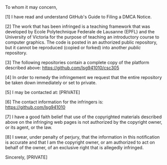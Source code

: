To whom it may concern,

[1] I have read and understand GitHub's Guide to Filing a DMCA Notice.

[2] The work that has been infringed is a teaching framework that was
developed by Ecole Polytechnique Federale de Lausanne (EPFL) and the
University of Victoria for the purpose of teaching an introductory course
to computer graphics. The code is posted in an authorized public
repository, but it cannot be reproduced (copied or forked) into another
*public* repository.

[3] The following repositories contain a complete copy of the platform
described above:
https://github.com/lsg941010/csc305

[4] In order to remedy the infringement we request that the entire
repository be taken down immediately or set to private.

[5] I may be contacted at:
[PRIVATE]

[6] The contact information for the infringers is:
https://github.com/lsg941010

[7] I have a good faith belief that use of the copyrighted materials
described above on the infringing web pages is not authorized by the
copyright owner, or its agent, or the law.

[8] I swear, under penalty of perjury, that the information in this
notification is accurate and that I am the copyright owner, or am
authorized to act on behalf of the owner, of an exclusive right that is
allegedly infringed.

Sincerely,
[PRIVATE]
